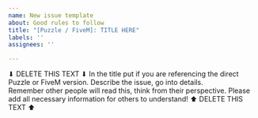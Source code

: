 ```yaml
---
name: New issue template
about: Good rules to follow
title: "[Puzzle / FiveM]: TITLE HERE"
labels: ''
assignees: ''

---
```


⬇ DELETE THIS TEXT ⬇
In the title put if you are referencing the direct Puzzle or FiveM version.
Describe the issue, go into details.  
Remember other people will read this, think from their perspective. 
Please add all necessary information for others to understand!
⬆ DELETE THIS TEXT ⬆
